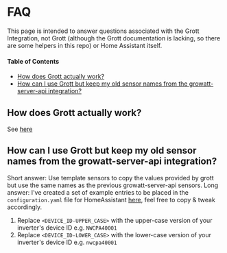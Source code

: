 # FAQ
This page is intended to answer questions associated with the Grott Integration, not Grott (although the Grott documentation is lacking, so there are some helpers in this repo) or Home Assistant itself.

#### Table of Contents
- [How does Grott actually work?](#how-does-grott-actually-work)
- [How can I use Grott but keep my old sensor names from the growatt-server-api integration?](#how-can-i-use-grott-but-keep-my-old-sensor-names-from-the-growatt-server-api-integration)

## How does Grott actually work?
See [here](info/grott.md)

## How can I use Grott but keep my old sensor names from the growatt-server-api integration?
Short answer: Use template sensors to copy the values provided by grott but use the same names as the previous growatt-server-api sensors.
Long answer: I've created a set of example entries to be placed in the `configuration.yaml` file for HomeAssistant [here](examples/templates/template_configuration.yaml), feel free to copy & tweak accordingly. 
1. Replace `<DEVICE_ID-UPPER_CASE>` with the upper-case version of your inverter's device ID e.g. `NWCPA40001`
2. Replace `<DEVICE_ID-LOWER_CASE>` with the lower-case version of your inverter's device ID e.g. `nwcpa40001`
